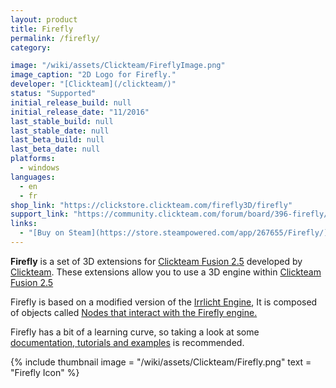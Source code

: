 ```yaml
---
layout: product
title: Firefly
permalink: /firefly/
category:

image: "/wiki/assets/Clickteam/FireflyImage.png"
image_caption: "2D Logo for Firefly."
developer: "[Clickteam](/clickteam/)"
status: "Supported"
initial_release_build: null
initial_release_date: "11/2016"
last_stable_build: null
last_stable_date: null
last_beta_build: null
last_beta_date: null
platforms:
  - windows
languages:
  - en
  - fr
shop_link: "https://clickstore.clickteam.com/firefly3D/firefly"
support_link: "https://community.clickteam.com/forum/board/396-firefly/"
links:
  - "[Buy on Steam](https://store.steampowered.com/app/267655/Firefly/)"
---
```


**Firefly** is a set of 3D extensions for [Clickteam Fusion 2.5]
developed by [Clickteam]. These extensions allow you to use a 3D engine within [Clickteam Fusion 2.5]

Firefly is based on a modified version of the [Irrlicht Engine](https://irrlicht.sourceforge.io/), It is composed of objects
called [Nodes that interact with the Firefly engine.](/extensions/firefly/)

Firefly has a bit of a learning curve, so taking a look at some [documentation, tutorials and examples](/firefly/learning)
is recommended.

{% include thumbnail
    image = "/wiki/assets/Clickteam/Firefly.png"
    text = "Firefly Icon"
%}

[Clickteam]: /clickteam/
[Clickteam Fusion 2.5]: /fusion/2.5/
